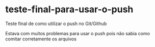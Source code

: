 # teste-final-para-usar-o-push
Teste final de como utilizar o push no Git/Github

Estava com muitos problemas para usar o push pois não sabia como comitar corretamente os arquivos
